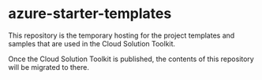 # azure-starter-templates

This repository is the temporary hosting for the project templates and samples that are used in the Cloud Solution Toolkit.

Once the Cloud Solution Toolkit is published, the contents of this repository will be migrated to there.
